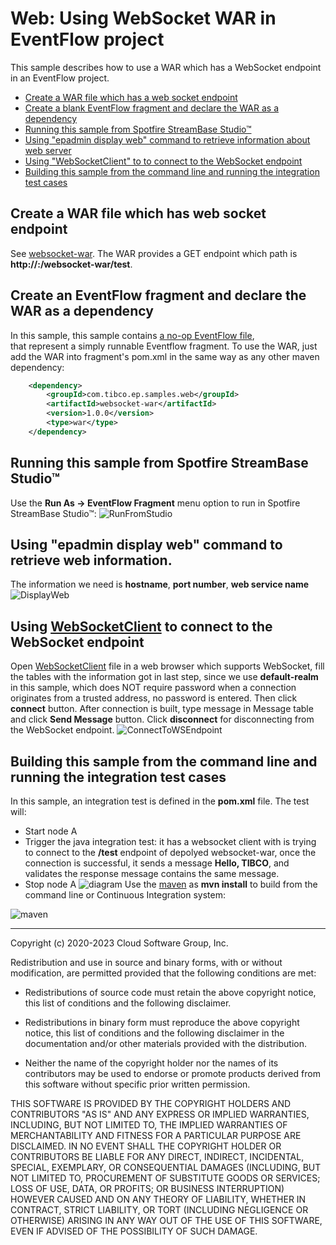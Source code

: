 # Web: Using WebSocket WAR in EventFlow project

This sample describes how to use a WAR which has a WebSocket endpoint in an EventFlow project.

* [Create a WAR file which has a web socket endpoint](#create-websocket-endpoint)
* [Create a blank EventFlow fragment and declare the WAR as a dependency](#declare-the-war-as-a-dependency)
* [Running this sample from Spotfire StreamBase Studio&trade;](#running-this-sample-from-tibco-streambase-studiotrade)
* [Using "epadmin display web" command to retrieve information about web server](#using-epadmin-display-web-command-to-retrieve-information)
* [Using "WebSocketClient"  to to connect to the WebSocket endpoint](#using-websocketclient-to-connect-to-the-websocket-endpoint)
* [Building this sample from the command line and running the integration test cases](#building-this-sample-from-the-command-line-and-running-the-integration-test-cases)


<a name="create-websocket-endpoint"></a>

## Create a WAR file which has web socket endpoint
See [websocket-war](../../../../websocket-war/src/site/markdown/index.md).
The WAR provides a GET endpoint which path is **http://<webserver-hostname>:<webserver-port-number>/websocket-war/test**.


<a name="declare-the-war-as-a-dependency"></a>

## Create an EventFlow fragment and declare the WAR as a dependency
In this sample, this sample contains [a no-op EventFlow file](../../main/eventflow/com/tibco/ep/samples/web/websocket/eventflow/WebSocket.sbapp),  
that represent a simply runnable Eventflow fragment.  To use the WAR, just add the WAR into fragment's pom.xml in the same 
way as any other maven dependency:

```xml
    <dependency>
        <groupId>com.tibco.ep.samples.web</groupId>
        <artifactId>websocket-war</artifactId>
        <version>1.0.0</version>
        <type>war</type>
    </dependency>
``` 

<a name="running-this-sample-from-tibco-streambase-studiotrade"></a>

## Running this sample from Spotfire StreamBase Studio&trade;
Use the **Run As -> EventFlow Fragment** menu option to run in Spotfire StreamBase Studio&trade;:
![RunFromStudio](images/studio.gif)


<a name="using-epadmin-display-web-command-to-retrieve-information"></a>

## Using "epadmin display web" command to retrieve web information.
The information we need is **hostname**, **port number**, **web service name**
![DisplayWeb](images/epadmin.gif)

<a name="using-websocketclient-to-connect-to-the-websocket-endpoint"></a>

## Using [WebSocketClient](../../test/resources/WebSocketClient.html) to connect to the WebSocket endpoint
Open [WebSocketClient](../../test/resources/WebSocketClient.html) file in a web browser which supports WebSocket, 
fill the tables with the information got in last step, since we use **default-realm** in this sample, which does NOT 
require password when a connection originates from a trusted address, no password is entered. 
Then click **connect** button. After connection is built, type message in Message table 
and click **Send Message** button. Click **disconnect** for disconnecting from the WebSocket endpoint.
![ConnectToWSEndpoint](images/endpoint.gif)


<a name="building-this-sample-from-the-command-line-and-running-the-integration-test-cases"></a>

## Building this sample from the command line and running the integration test cases

In this sample, an integration test is defined in the **pom.xml** file. The test will:

* Start node A
* Trigger the java integration test: it has a websocket client with is trying to connect to the **/test** endpoint of depolyed websocket-war,
  once the connection is successful, it sends a message **Hello, TIBCO**, and validates the response message contains the 
  same message.
* Stop node A
![diagram](images/diagram.png)
Use the [maven](https://maven.apache.org) as **mvn install** to build from the command line or Continuous Integration system:

![maven](images/maven.gif)

---
Copyright (c) 2020-2023 Cloud Software Group, Inc.

Redistribution and use in source and binary forms, with or without
modification, are permitted provided that the following conditions are met:

* Redistributions of source code must retain the above copyright notice, this
  list of conditions and the following disclaimer.

* Redistributions in binary form must reproduce the above copyright notice,
  this list of conditions and the following disclaimer in the documentation
  and/or other materials provided with the distribution.

* Neither the name of the copyright holder nor the names of its
  contributors may be used to endorse or promote products derived from
  this software without specific prior written permission.

THIS SOFTWARE IS PROVIDED BY THE COPYRIGHT HOLDERS AND CONTRIBUTORS "AS IS"
AND ANY EXPRESS OR IMPLIED WARRANTIES, INCLUDING, BUT NOT LIMITED TO, THE
IMPLIED WARRANTIES OF MERCHANTABILITY AND FITNESS FOR A PARTICULAR PURPOSE ARE
DISCLAIMED. IN NO EVENT SHALL THE COPYRIGHT HOLDER OR CONTRIBUTORS BE LIABLE
FOR ANY DIRECT, INDIRECT, INCIDENTAL, SPECIAL, EXEMPLARY, OR CONSEQUENTIAL
DAMAGES (INCLUDING, BUT NOT LIMITED TO, PROCUREMENT OF SUBSTITUTE GOODS OR
SERVICES; LOSS OF USE, DATA, OR PROFITS; OR BUSINESS INTERRUPTION) HOWEVER
CAUSED AND ON ANY THEORY OF LIABILITY, WHETHER IN CONTRACT, STRICT LIABILITY,
OR TORT (INCLUDING NEGLIGENCE OR OTHERWISE) ARISING IN ANY WAY OUT OF THE USE
OF THIS SOFTWARE, EVEN IF ADVISED OF THE POSSIBILITY OF SUCH DAMAGE.
